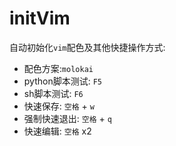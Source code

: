 # initVim

自动初始化`vim`配色及其他快捷操作方式:
- 配色方案:`molokai`
- python脚本测试: `F5`
- sh脚本测试: `F6`
- 快速保存: `空格` + `w`
- 强制快速退出: `空格` + `q`
- 快速编辑: `空格` x2


